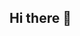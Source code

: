 ## Hi there 👋

<!--
**ScottWrigley/ScottWrigley** is a ✨ _special_ ✨ repository because its `README.md` (this file) appears on your GitHub profile.

Here are some ideas to get you started:

- 📜 I’m currently working on a Ph.D. at Colorado State University.
- 🧫 I'm researching the impact of the gut microbime on host health and disease. 
- 💻 I’m currently learning 16s and shotgun metagenomics bioinformatics, with a focus on R. 
- 📫 How to reach me: scott.wrigley@colostate.edu
-->
